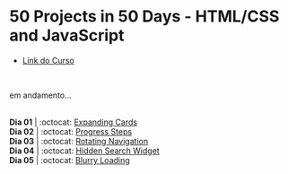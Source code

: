 # 50 Projects in 50 Days - HTML/CSS and JavaScript

-   [Link do Curso](https://www.udemy.com/course/50-projects-50-days)

<br />

em andamento...

<br />**Dia 01** |
:octocat: [Expanding Cards](https://github.com/beatriz-dadalto/50projects50days-html-css-js/tree/main/day1-expanding-cards)
<br />**Dia 02** |
:octocat: [Progress Steps](https://github.com/beatriz-dadalto/50projects50days-html-css-js/tree/main/day2-progress-steps)
<br />**Dia 03** |
:octocat: [Rotating Navigation](https://github.com/beatriz-dadalto/50projects50days-html-css-js/tree/main/day3-rotating-navigation)
<br />**Dia 04** |
:octocat: [Hidden Search Widget](https://github.com/beatriz-dadalto/50projects50days-html-css-js/tree/main/day4-hidden-search-widget)
<br />**Dia 05** |
:octocat: [Blurry Loading](https://github.com/beatriz-dadalto/50projects50days-html-css-js/tree/main/day5-blurry-loading)


